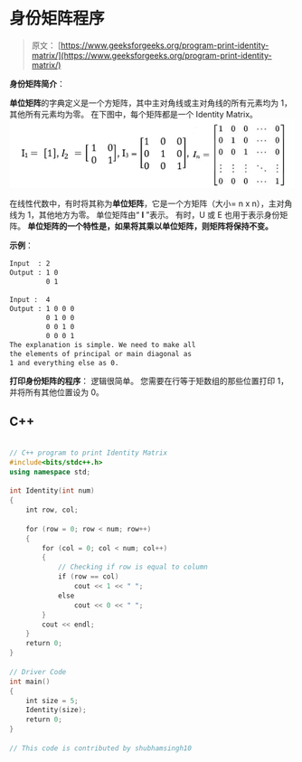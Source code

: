 # 身份矩阵程序

> 原文： [https://www.geeksforgeeks.org/program-print-identity-matrix/](https://www.geeksforgeeks.org/program-print-identity-matrix/)

**身份矩阵简介**：

**单位矩阵**的字典定义是一个方矩阵，其中主对角线或主对角线的所有元素均为 1，其他所有元素均为零。 在下图中，每个矩阵都是一个 Identity Matrix。
![](img/80ad1022655aa2228c13b6f959a4e68c.png)

在线性代数中，有时将其称为**单位矩阵**，它是一个方矩阵（大小= n x n），主对角线为 1，其他地方为零。 单位矩阵由“ **I** ”表示。 有时，U 或 E 也用于表示身份矩阵。
**单位矩阵的一个特性是，如果将其乘以单位矩阵，则矩阵将保持不变。**

**示例**：

```
Input  : 2
Output : 1 0
         0 1

Input :  4
Output : 1 0 0 0
         0 1 0 0
         0 0 1 0
         0 0 0 1
The explanation is simple. We need to make all
the elements of principal or main diagonal as 
1 and everything else as 0.

```

**打印身份矩阵的程序**：
逻辑很简单。 您需要在行等于矩数组的那些位置打印 1，并将所有其他位置设为 0。

## C++ 

```cpp

// C++ program to print Identity Matrix 
#include<bits/stdc++.h> 
using namespace std; 

int Identity(int num) 
{ 
    int row, col; 

    for (row = 0; row < num; row++) 
    { 
        for (col = 0; col < num; col++) 
        { 
            // Checking if row is equal to column  
            if (row == col) 
                cout << 1 << " "; 
            else
                cout << 0 << " "; 
        }  
        cout << endl; 
    } 
    return 0; 
} 

// Driver Code 
int main() 
{ 
    int size = 5; 
    Identity(size); 
    return 0; 
} 

// This code is contributed by shubhamsingh10 

```